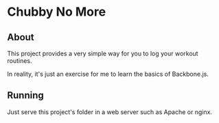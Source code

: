 # Chubby No More

## About

This project provides a very simple way for you to log your workout routines.

In reality, it's just an exercise for me to learn the basics of Backbone.js.

## Running

Just serve this project's folder in a web server such as Apache or nginx.
